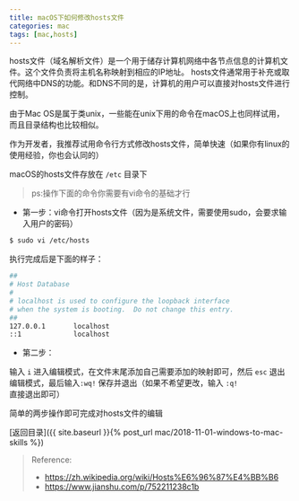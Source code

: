 ```yaml
---
title: macOS下如何修改hosts文件
categories: mac
tags: [mac,hosts]
---
```


hosts文件（域名解析文件）是一个用于储存计算机网络中各节点信息的计算机文件。这个文件负责将主机名称映射到相应的IP地址。
hosts文件通常用于补充或取代网络中DNS的功能。和DNS不同的是，计算机的用户可以直接对hosts文件进行控制。

由于Mac OS是属于类unix，一些能在unix下用的命令在macOS上也同样试用，而且目录结构也比较相似。

作为开发者，我推荐试用命令行方式修改hosts文件，简单快速（如果你有linux的使用经验，你也会认同的）

macOS的hosts文件存放在 `/etc` 目录下

> ps:操作下面的命令你需要有vi命令的基础才行

- 第一步：vi命令打开hosts文件（因为是系统文件，需要使用sudo，会要求输入用户的密码）

```bash
$ sudo vi /etc/hosts 
```

执行完成后是下面的样子：

```bash
##
# Host Database
#
# localhost is used to configure the loopback interface
# when the system is booting.  Do not change this entry.
##
127.0.0.1       localhost
::1             localhost

```

- 第二步：

输入 `i` 进入编辑模式，在文件末尾添加自己需要添加的映射即可，然后 `esc` 退出编辑模式，最后输入`:wq!` 保存并退出（如果不希望更改，输入
`:q!` 直接退出即可）

简单的两步操作即可完成对hosts文件的编辑

[返回目录]({{ site.baseurl }}{% post_url mac/2018-11-01-windows-to-mac-skills %})



> Reference:
> - https://zh.wikipedia.org/wiki/Hosts%E6%96%87%E4%BB%B6
> - https://www.jianshu.com/p/752211238c1b